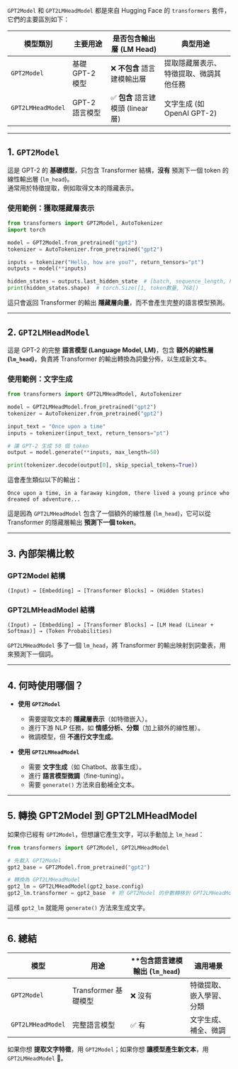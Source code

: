 `GPT2Model` 和 `GPT2LMHeadModel` 都是來自 Hugging Face 的 `transformers` 套件，它們的主要區別如下：

| 模型類別 | 主要用途 | 是否包含輸出層 (LM Head) | 典型用途 |
|----------|---------|----------------------|---------|
| `GPT2Model` | 基礎 GPT-2 模型 | ❌ **不包含** 語言建模輸出層 | 提取隱藏層表示、特徵提取、微調其他任務 |
| `GPT2LMHeadModel` | GPT-2 語言模型 | ✅ **包含** 語言建模頭 (linear 層) | 文字生成 (如 OpenAI GPT-2) |

---

## **1. `GPT2Model`**
這是 GPT-2 的 **基礎模型**，只包含 Transformer 結構，**沒有** 預測下一個 token 的線性輸出層 (`lm_head`)。  
通常用於特徵提取，例如取得文本的隱藏表示。

### **使用範例：獲取隱藏層表示**
```python
from transformers import GPT2Model, AutoTokenizer
import torch

model = GPT2Model.from_pretrained("gpt2")
tokenizer = AutoTokenizer.from_pretrained("gpt2")

inputs = tokenizer("Hello, how are you?", return_tensors="pt")
outputs = model(**inputs)

hidden_states = outputs.last_hidden_state  # [batch, sequence_length, hidden_size]
print(hidden_states.shape)  # torch.Size([1, token數量, 768])
```
這只會返回 Transformer 的輸出 **隱藏層向量**，而不會產生完整的語言模型預測。

---

## **2. `GPT2LMHeadModel`**
這是 GPT-2 的完整 **語言模型 (Language Model, LM)**，包含 **額外的線性層 (`lm_head`)**，負責將 Transformer 的輸出轉換為詞彙分佈，以生成新文本。

### **使用範例：文字生成**
```python
from transformers import GPT2LMHeadModel, AutoTokenizer

model = GPT2LMHeadModel.from_pretrained("gpt2")
tokenizer = AutoTokenizer.from_pretrained("gpt2")

input_text = "Once upon a time"
inputs = tokenizer(input_text, return_tensors="pt")

# 讓 GPT-2 生成 50 個 token
output = model.generate(**inputs, max_length=50)

print(tokenizer.decode(output[0], skip_special_tokens=True))
```
這會產生類似以下的輸出：
```
Once upon a time, in a faraway kingdom, there lived a young prince who dreamed of adventure...
```
這是因為 `GPT2LMHeadModel` 包含了一個額外的線性層 (`lm_head`)，它可以從 Transformer 的隱藏層輸出 **預測下一個 token**。

---

## **3. 內部架構比較**
### **GPT2Model 結構**
```
(Input) → [Embedding] → [Transformer Blocks] → (Hidden States)
```

### **GPT2LMHeadModel 結構**
```
(Input) → [Embedding] → [Transformer Blocks] → [LM Head (Linear + Softmax)] → (Token Probabilities)
```
`GPT2LMHeadModel` 多了一個 `lm_head`，將 Transformer 的輸出映射到詞彙表，用來預測下一個詞。

---

## **4. 何時使用哪個？**
- **使用 `GPT2Model`**
  - 需要提取文本的 **隱藏層表示**（如特徵嵌入）。
  - 進行下游 NLP 任務，如 **情感分析、分類**（加上額外的線性層）。
  - 微調模型，但 **不進行文字生成**。

- **使用 `GPT2LMHeadModel`**
  - 需要 **文字生成**（如 Chatbot、故事生成）。
  - 進行 **語言模型微調**（fine-tuning）。
  - 需要 `generate()` 方法來自動補全文本。

---

## **5. 轉換 GPT2Model 到 GPT2LMHeadModel**
如果你已經有 `GPT2Model`，但想讓它產生文字，可以手動加上 `lm_head`：
```python
from transformers import GPT2Model, GPT2LMHeadModel

# 先載入 GPT2Model
gpt2_base = GPT2Model.from_pretrained("gpt2")

# 轉換為 GPT2LMHeadModel
gpt2_lm = GPT2LMHeadModel(gpt2_base.config)
gpt2_lm.transformer = gpt2_base  # 把 GPT2Model 的參數轉移到 GPT2LMHeadModel
```
這樣 `gpt2_lm` 就能用 `generate()` 方法來生成文字。

---

## **6. 總結**
| **模型** | **用途** | **包含語言建模輸出 (`lm_head`) | **適用場景** |
|----------|---------|----------------------|---------|
| `GPT2Model` | Transformer 基礎模型 | ❌ 沒有 | 特徵提取、嵌入學習、分類 |
| `GPT2LMHeadModel` | 完整語言模型 | ✅ 有 | 文字生成、補全、微調 |

如果你想 **提取文字特徵**，用 `GPT2Model`；如果你想 **讓模型產生新文本**，用 `GPT2LMHeadModel` 🚀。